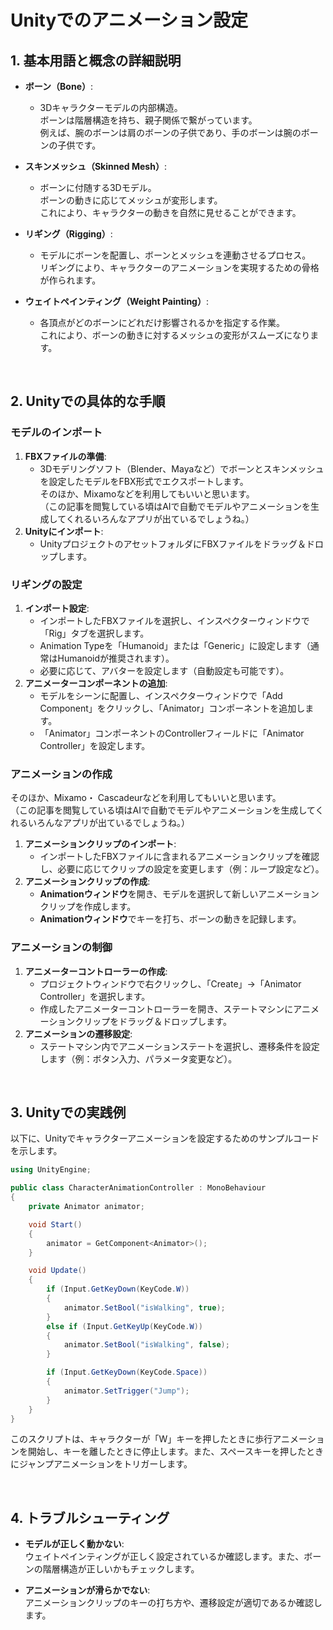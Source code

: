 # Unityでのアニメーション設定

## 1. 基本用語と概念の詳細説明
- **ボーン（Bone）**:   
  - 3Dキャラクターモデルの内部構造。  
  ボーンは階層構造を持ち、親子関係で繋がっています。  
  例えば、腕のボーンは肩のボーンの子供であり、手のボーンは腕のボーンの子供です。

- **スキンメッシュ（Skinned Mesh）**:   
  - ボーンに付随する3Dモデル。  
  ボーンの動きに応じてメッシュが変形します。  
  これにより、キャラクターの動きを自然に見せることができます。

- **リギング（Rigging）**:   
  - モデルにボーンを配置し、ボーンとメッシュを連動させるプロセス。  
  リギングにより、キャラクターのアニメーションを実現するための骨格が作られます。

- **ウェイトペインティング（Weight Painting）**:   
  - 各頂点がどのボーンにどれだけ影響されるかを指定する作業。  
  これにより、ボーンの動きに対するメッシュの変形がスムーズになります。

<br>

## 2. Unityでの具体的な手順

### モデルのインポート
1. **FBXファイルの準備**:   
   - 3Dモデリングソフト（Blender、Mayaなど）でボーンとスキンメッシュを設定したモデルをFBX形式でエクスポートします。  
   そのほか、Mixamoなどを利用してもいいと思います。  
   （この記事を閲覧している頃はAIで自動でモデルやアニメーションを生成してくれるいろんなアプリが出ているでしょうね。）
2. **Unityにインポート**:   
   - UnityプロジェクトのアセットフォルダにFBXファイルをドラッグ＆ドロップします。

### リギングの設定
1. **インポート設定**:
   - インポートしたFBXファイルを選択し、インスペクターウィンドウで「Rig」タブを選択します。
   - Animation Typeを「Humanoid」または「Generic」に設定します（通常はHumanoidが推奨されます）。
   - 必要に応じて、アバターを設定します（自動設定も可能です）。
2. **アニメーターコンポーネントの追加**:
   - モデルをシーンに配置し、インスペクターウィンドウで「Add Component」をクリックし、「Animator」コンポーネントを追加します。
   - 「Animator」コンポーネントのControllerフィールドに「Animator Controller」を設定します。

### アニメーションの作成
そのほか、Mixamo・ Cascadeurなどを利用してもいいと思います。  
（この記事を閲覧している頃はAIで自動でモデルやアニメーションを生成してくれるいろんなアプリが出ているでしょうね。）
1. **アニメーションクリップのインポート**:   
   - インポートしたFBXファイルに含まれるアニメーションクリップを確認し、必要に応じてクリップの設定を変更します（例：ループ設定など）。
2. **アニメーションクリップの作成**:
   - **Animationウィンドウ**を開き、モデルを選択して新しいアニメーションクリップを作成します。
   - **Animationウィンドウ**でキーを打ち、ボーンの動きを記録します。

### アニメーションの制御
1. **アニメーターコントローラーの作成**:
   - プロジェクトウィンドウで右クリックし、「Create」->「Animator Controller」を選択します。
   - 作成したアニメーターコントローラーを開き、ステートマシンにアニメーションクリップをドラッグ＆ドロップします。
2. **アニメーションの遷移設定**:
   - ステートマシン内でアニメーションステートを選択し、遷移条件を設定します（例：ボタン入力、パラメータ変更など）。

<br>

## 3. Unityでの実践例

以下に、Unityでキャラクターアニメーションを設定するためのサンプルコードを示します。

```csharp
using UnityEngine;

public class CharacterAnimationController : MonoBehaviour
{
    private Animator animator;

    void Start()
    {
        animator = GetComponent<Animator>();
    }

    void Update()
    {
        if (Input.GetKeyDown(KeyCode.W))
        {
            animator.SetBool("isWalking", true);
        }
        else if (Input.GetKeyUp(KeyCode.W))
        {
            animator.SetBool("isWalking", false);
        }

        if (Input.GetKeyDown(KeyCode.Space))
        {
            animator.SetTrigger("Jump");
        }
    }
}
```

このスクリプトは、キャラクターが「W」キーを押したときに歩行アニメーションを開始し、キーを離したときに停止します。また、スペースキーを押したときにジャンプアニメーションをトリガーします。

<br>

## 4. トラブルシューティング

- **モデルが正しく動かない**:   
ウェイトペインティングが正しく設定されているか確認します。また、ボーンの階層構造が正しいかもチェックします。

- **アニメーションが滑らかでない**:   
アニメーションクリップのキーの打ち方や、遷移設定が適切であるか確認します。



